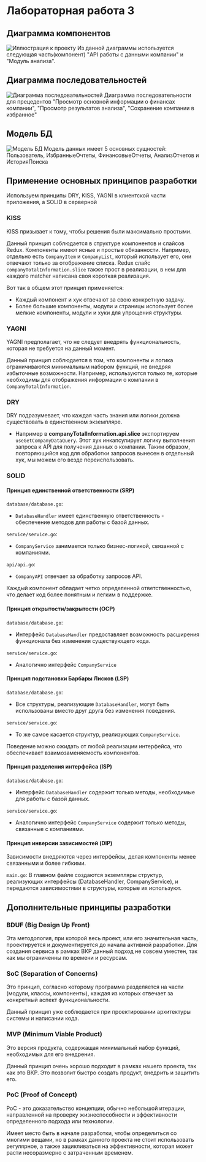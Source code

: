 # Лабораторная работа 3

## Диаграмма компонентов

![Иллюстрация к проекту](./C4_comp.jpg)
Из данной диаграммы используется следующая часть(компонент) "API работы с данными компании" и "Модуль анализа".

## Диаграмма последовательностей

![Диаграмма последовательностей](./sequence.jpg)
Диаграмма последовательности для прецедентов "Просмотр основной информации о финансах компании", "Просмотр результатов анализа", "Сохранение компании в избранное"

## Модель БД

![Модель БД](./db.png)
Модель данных имеет 5 основных сущностей: Пользователь, ИзбранныеОчтеты, ФинансовыеОтчеты, АнализОтчетов и ИсторияПоиска

## Применение основных принципов разработки

Используем принципы DRY, KISS, YAGNI в клиентской части приложения, а SOLID в серверной

### KISS

KISS призывает к тому, чтобы решения были максимально простыми.

Данный принцип соблюдается в структуре компонентов и слайсов Redux. Компоненты имеют ясные и простые обязанности. Например, отдельно есть `CompanyItem` и `CompanyList`, который использует его, они отвечают только за отображение списка. Redux слайс `companyTotalInformation.slice` также прост в реализации, в нем для каждого matcher написана своя короткая реализация.

Вот так в общем этот принцип применяется:

- Каждый компонент и хук отвечают за свою конкретную задачу.
- Более большие компоненты, модули и страницы использует более мелкие компоненты, модули и хуки для упрощения структуры.

### YAGNI

YAGNI предполагает, что не следует внедрять функциональность, которая не требуется на данный момент.

Данный принцип соблюдается в том, что компоненты и логика ограничиваются минимальным набором функций, не внедряя избыточные возможности. Например, используются только те, которые необходимы для отображения информации о компании в `CompanyTotalInformation`.

### DRY

DRY подразумевает, что каждая часть знания или логики должна существовать в единственном экземпляре.

- Например в __**companyTotalInformation.api.slice**__ экспортируем `useGetCompanyDataQuery`. Этот хук инкапсулирует логику выполнения запроса к API для получения данных о компании. Таким образом, повторяющийся код для обработки запросов вынесен в отдельный хук, мы можем его везде переиспользовать.

### SOLID

#### Принцип единственной ответственности (SRP)

`database/database.go`:

- `DatabaseHandler` имеет единственную ответственность - обеспечение методов для работы с базой данных.

`service/service.go`:

- `CompanyService` занимается только бизнес-логикой, связанной с компаниями.

`api/api.go`:

- `CompanyAPI` отвечает за обработку запросов API.

Каждый компонент обладает четко определенной ответственностью, что делает код более понятным и легким в поддержке.

#### Принцип открытости/закрытости (OCP)

`database/database.go`:

- Интерфейс `DatabaseHandler` предоставляет возможность расширения функционала без изменения существующего кода.

`service/service.go`:

- Аналогично интерфейс `CompanyService`

#### Принцип подстановки Барбары Лисков (LSP)

`database/database.go`:

- Все структуры, реализующие `DatabaseHandler`, могут быть использованы вместо друг друга без изменения поведения.

`service/service.go`:

- То же самое касается структур, реализующих `CompanyService`.

Поведение можно ожидать от любой реализации интерфейса, что обеспечивает взаимозаменяемость компонентов.

#### Принцип разделения интерфейса (ISP)

`database/database.go`:

- Интерфейс `DatabaseHandler` содержит только методы, необходимые для работы с базой данных.

`service/service.go`:

- Аналогично интерфейс `CompanyService` содержит только методы, связанные с компаниями.

#### Принцип инверсии зависимостей (DIP)

Зависимости внедряются через интерфейсы, делая компоненты менее связанными и более гибкими.

`main.go`:
В главном файле создаются экземпляры структур, реализующих интерфейсы (DatabaseHandler, CompanyService), и передаются зависимостями в структуры, которые их используют.

## Дополнительные принципы разработки

### BDUF (Big Design Up Front)

Эта методология, при которой весь проект, или его значительная часть, проектируется и документируется до начала активной разработки. Для создания сервиса в рамках ВКР данный подход не совсем уместен, так как мы ограниченны по времени и ресурсам.

### SoC (Separation of Concerns)

Это принцип, согласно которому программа разделяется на части (модули, классы, компоненты), каждая из которых отвечает за конкретный аспект функциональности.

Данный принцип уже соблюдается при проектировании архитектуры системы и написании кода.

### MVP (Minimum Viable Product)

Это версия продукта, содержащая минимальный набор функций, необходимых для его внедрения.

Данный принцип очень хорошо подходит в рамках нашего проекта, так как это ВКР. Это позволит быстро создать продукт, внедрить и защитить его.

### PoC (Proof of Concept)

PoC - это доказательство концепции, обычно небольшой итерации, направленной на проверку жизнеспособности и эффективности определенного подхода или технологии.

Имеет место быть в начале разработки, чтобы определиться со многими вещами, но в рамках данного проекта не стоит использовать регулярное, а также зацикливаться на эффективности, которая может расти несоразмерно с затраченным временем.